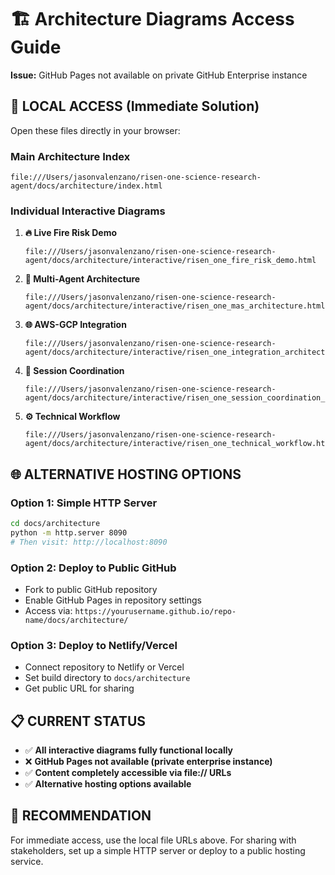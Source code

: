# 🏗️ Architecture Diagrams Access Guide

**Issue:** GitHub Pages not available on private GitHub Enterprise instance

## 📱 **LOCAL ACCESS (Immediate Solution)**

Open these files directly in your browser:

### **Main Architecture Index**
```
file:///Users/jasonvalenzano/risen-one-science-research-agent/docs/architecture/index.html
```

### **Individual Interactive Diagrams**

1. **🔥 Live Fire Risk Demo**
   ```
   file:///Users/jasonvalenzano/risen-one-science-research-agent/docs/architecture/interactive/risen_one_fire_risk_demo.html
   ```

2. **🤖 Multi-Agent Architecture**
   ```
   file:///Users/jasonvalenzano/risen-one-science-research-agent/docs/architecture/interactive/risen_one_mas_architecture.html
   ```

3. **🌐 AWS-GCP Integration**
   ```
   file:///Users/jasonvalenzano/risen-one-science-research-agent/docs/architecture/interactive/risen_one_integration_architecture.html
   ```

4. **🧠 Session Coordination**
   ```
   file:///Users/jasonvalenzano/risen-one-science-research-agent/docs/architecture/interactive/risen_one_session_coordination_example.html
   ```

5. **⚙️ Technical Workflow**
   ```
   file:///Users/jasonvalenzano/risen-one-science-research-agent/docs/architecture/interactive/risen_one_technical_workflow.html
   ```

## 🌐 **ALTERNATIVE HOSTING OPTIONS**

### **Option 1: Simple HTTP Server**
```bash
cd docs/architecture
python -m http.server 8090
# Then visit: http://localhost:8090
```

### **Option 2: Deploy to Public GitHub**
- Fork to public GitHub repository
- Enable GitHub Pages in repository settings
- Access via: `https://yourusername.github.io/repo-name/docs/architecture/`

### **Option 3: Deploy to Netlify/Vercel**
- Connect repository to Netlify or Vercel
- Set build directory to `docs/architecture`
- Get public URL for sharing

## 📋 **CURRENT STATUS**

- ✅ **All interactive diagrams fully functional locally**
- ❌ **GitHub Pages not available (private enterprise instance)**
- ✅ **Content completely accessible via file:// URLs**
- ✅ **Alternative hosting options available**

## 🚀 **RECOMMENDATION**

For immediate access, use the local file URLs above. For sharing with stakeholders, set up a simple HTTP server or deploy to a public hosting service. 